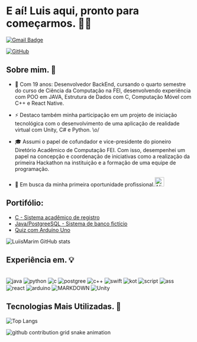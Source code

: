 # E aí! Luis aqui, pronto para começarmos. 👋🏻
  
[![Gmail Badge](https://img.shields.io/badge/-luisaugustomarim@gmail.com-006bed?style=flat-square&logo=Gmail&logoColor=white&link=mailto:luisaugustomarim@gmail.com)](mailto:luisaugustomarim@gmail.com)

[![GitHub](https://img.shields.io/github/followers/iuricode?label=follow&style=social)](https://github.com/LuiisMarim)
## Sobre mim. 📌

  - 💬 Com 19 anos: Desenvolvedor BackEnd, cursando o quarto semestre do curso de Ciência da Computação na FEI, desenvolvendo experiência com POO em JAVA,
Estrutura de Dados com C, Computação Móvel com C++ e React Native.

  - ⚡ Destaco também minha participação em um projeto de iniciação tecnológica com o desenvolvimento de uma aplicação de realidade virtual com Unity, C# e Python. \o/

  - 🎓 Assumi o papel de cofundador e vice-presidente do pioneiro Diretório Acadêmico de Computação FEI. Com isso, desempenhei um papel na concepção e coordenação de iniciativas
como a realização da primeira Hackathon na instituição e a formação de uma equipe de programação.

  - 🔎 Em busca da minha primeira oportunidade profissional.<img src="https://raw.githubusercontent.com/Tarikul-Islam-Anik/Animated-Fluent-Emojis/master/Emojis/Smilies/Alien%20Monster.png" alt="Alien Monster" width="25" height="25" />

  ## Portifólio:
 - [C - Sistema acadêmico de registro](https://github.com/LuiisMarim/ProjetoNotas_C)
 - [Java/PostgreeSQL - Sistema de banco fictício](https://github.com/LuiisMarim/ProjetoLionBank_POO)
 - [Quiz com Arduíno Uno](https://github.com/LuiisMarim/Quiz-Arduino)


![LuiisMarim GitHub stats](https://github-readme-stats.vercel.app/api?username=LuiisMarim&show_icons=true&theme=transparent)

## Experiência em. 💡
<div style="display: inline-block"><br/>
  <img align="center" alt="java" src="https://img.shields.io/badge/Java-ED8B00?style=for-the-badge&logo=openjdk&logoColor=white"/>
  <img align="center" alt="python" src="https://img.shields.io/badge/Python-3776AB?style=for-the-badge&logo=python&logoColor=white"/>
  <img align="center" alt="c" src=	"https://img.shields.io/badge/C-00599C?style=for-the-badge&logo=c&logoColor=white"/>
  <img align="center" alt="postgree" src=	"https://img.shields.io/badge/PostgreSQL-316192?style=for-the-badge&logo=postgresql&logoColor=white"/>
  <img align="center" alt="c++" src=	"https://img.shields.io/badge/C%2B%2B-00599C?style=for-the-badge&logo=c%2B%2B&logoColor=white"/>
  <img align="center" alt="swift" src=	"https://img.shields.io/badge/Swift-F05138.svg?style=for-the-badge&logo=Swift&logoColor=white"/>
  <img align="center" alt="kot" src=	"https://img.shields.io/badge/Kotlin-7F52FF.svg?style=for-the-badge&logo=Kotlin&logoColor=white"/>
  <img align="center" alt="script" src=	"https://img.shields.io/badge/JavaScript-F7DF1E?style=for-the-badge&logo=javascript&logoColor=black"/>
  <img align="center" alt="ass" src=	"https://img.shields.io/badge/assembly%20script-%23000000.svg?style=for-the-badge&logo=assemblyscript&logoColor=white"/>
  <img align="center" alt="react" src=	"https://img.shields.io/badge/React_Native-20232A?style=for-the-badge&logo=react&logoColor=61DAFB"/>
  <img align="center" alt="arduino" src=	"https://img.shields.io/badge/Arduino-00979D?style=for-the-badge&logo=Arduino&logoColor=white"/>
  <img align="center" alt="MARKDOWN" src=	"https://img.shields.io/badge/Markdown-000000?style=for-the-badge&logo=markdown&logoColor=white"/>
  <img align="center" alt="Unity" src=	"https://img.shields.io/badge/Unity-100000?style=for-the-badge&logo=unity&logoColor=white"/>

  
  
</div> 

## Tecnologias Mais Utilizadas. 🤖
![Top Langs](https://github-readme-stats.vercel.app/api/top-langs/?username=LuiisMarim&layout=compact&icons=true&theme=transparent)


<picture>
  <source media="(prefers-color-scheme: dark)" srcset="https://raw.githubusercontent.com/Anz0mer/Anz0mer/output/github-contribution-grid-snake-dark.svg">
  <source media="(prefers-color-scheme: light)" srcset="https://raw.githubusercontent.com/Anz0mer/Anz0mer/output/github-contribution-grid-snake.svg">
  <img alt="github contribution grid snake animation" src="https://raw.githubusercontent.com/LuiisMarim/LuiisMarim/output/github-contribution-grid-snake.svg">
</picture>



 
